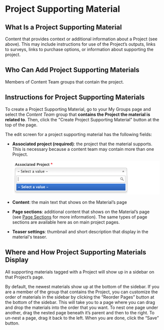 # Project Supporting Material

## What Is a Project Supporting Material

Content that provides context or additional information about a Project (see above). This may include instructions for use of the Project’s outputs, links to surveys, links to purchase options, or information about supporting the project.

## Who Can Add Project Supporting Materials

Members of Content Team groups that contain the project.

## Instructions for Project Supporting Materials

To create a Project Supporting Material, go to your My Groups page and select the *Content Team* group that **contains the Project the material is related to**. Then, click the "Create Project Supporting Material" button at the top of the page.

The edit screen for a project supporting material has the following fields:

  - **Associated project (required)**: the project that the material supports. This is necessary because a content team may contain more than one Project.

    ![Choose Associated Project Screenshot](../images/associated-project.png)

  - **Content**: the main text that shows on the Material’s page
  - **Page sections**: additional content that shows on the Material’s page (see [Page Sections](../using-site.md#page-sections) for more information). The same types of page sections are available here as on main project pages.
  - **Teaser settings**: thumbnail and short description that display in the material's teaser.

## Where and How Project Supporting Materials Display

All supporting materials tagged with a Project will show up in a sidebar on that Project’s page.

By default, the newest materials show up at the bottom of the sidebar. If you are a member of the group that contains the Project, you can customize the order of materials in the sidebar by clicking the “Reorder Pages” button at the bottom of the sidebar. This will take you to a page where you can drag and drop the materials into the order that you want. To nest one page under another, drag the nested page beneath it’s parent and then to the right. To un-nest a page, drag it back to the left. When you are done, click the “Save” button.
